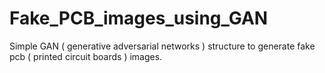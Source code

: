 # Fake_PCB_images_using_GAN
Simple GAN ( generative adversarial networks ) structure to generate fake pcb ( printed circuit boards ) images.
